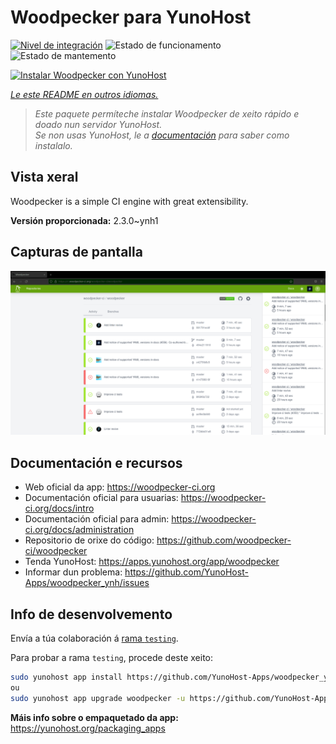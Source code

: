 <!--
NOTA: Este README foi creado automáticamente por <https://github.com/YunoHost/apps/tree/master/tools/readme_generator>
NON debe editarse manualmente.
-->

# Woodpecker para YunoHost

[![Nivel de integración](https://dash.yunohost.org/integration/woodpecker.svg)](https://dash.yunohost.org/appci/app/woodpecker) ![Estado de funcionamento](https://ci-apps.yunohost.org/ci/badges/woodpecker.status.svg) ![Estado de mantemento](https://ci-apps.yunohost.org/ci/badges/woodpecker.maintain.svg)

[![Instalar Woodpecker con YunoHost](https://install-app.yunohost.org/install-with-yunohost.svg)](https://install-app.yunohost.org/?app=woodpecker)

*[Le este README en outros idiomas.](./ALL_README.md)*

> *Este paquete permíteche instalar Woodpecker de xeito rápido e doado nun servidor YunoHost.*  
> *Se non usas YunoHost, le a [documentación](https://yunohost.org/install) para saber como instalalo.*

## Vista xeral

Woodpecker is a simple CI engine with great extensibility.


**Versión proporcionada:** 2.3.0~ynh1

## Capturas de pantalla

![Captura de pantalla de Woodpecker](./doc/screenshots/woodpecker.png)

## Documentación e recursos

- Web oficial da app: <https://woodpecker-ci.org>
- Documentación oficial para usuarias: <https://woodpecker-ci.org/docs/intro>
- Documentación oficial para admin: <https://woodpecker-ci.org/docs/administration>
- Repositorio de orixe do código: <https://github.com/woodpecker-ci/woodpecker>
- Tenda YunoHost: <https://apps.yunohost.org/app/woodpecker>
- Informar dun problema: <https://github.com/YunoHost-Apps/woodpecker_ynh/issues>

## Info de desenvolvemento

Envía a túa colaboración á [rama `testing`](https://github.com/YunoHost-Apps/woodpecker_ynh/tree/testing).

Para probar a rama `testing`, procede deste xeito:

```bash
sudo yunohost app install https://github.com/YunoHost-Apps/woodpecker_ynh/tree/testing --debug
ou
sudo yunohost app upgrade woodpecker -u https://github.com/YunoHost-Apps/woodpecker_ynh/tree/testing --debug
```

**Máis info sobre o empaquetado da app:** <https://yunohost.org/packaging_apps>
